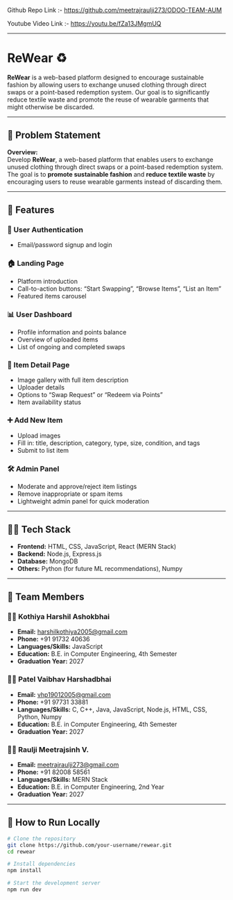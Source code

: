 Github Repo Link :- https://github.com/meetrajraulji273/ODOO-TEAM-AUM

Youtube Video Link :- https://youtu.be/fZa13JMgmUQ

---

# ReWear ♻️

**ReWear** is a web-based platform designed to encourage sustainable fashion by allowing users to exchange unused clothing through direct swaps or a point-based redemption system. Our goal is to significantly reduce textile waste and promote the reuse of wearable garments that might otherwise be discarded.

---

## 🌟 Problem Statement

**Overview:**  
Develop **ReWear**, a web-based platform that enables users to exchange unused clothing through direct swaps or a point-based redemption system. The goal is to **promote sustainable fashion** and **reduce textile waste** by encouraging users to reuse wearable garments instead of discarding them.

---

## 🧩 Features

### 👥 User Authentication
- Email/password signup and login

### 🏠 Landing Page
- Platform introduction  
- Call-to-action buttons: “Start Swapping”, “Browse Items”, “List an Item”  
- Featured items carousel

### 📊 User Dashboard
- Profile information and points balance  
- Overview of uploaded items  
- List of ongoing and completed swaps

### 🧥 Item Detail Page
- Image gallery with full item description  
- Uploader details  
- Options to “Swap Request” or “Redeem via Points”  
- Item availability status

### ➕ Add New Item
- Upload images  
- Fill in: title, description, category, type, size, condition, and tags  
- Submit to list item

### 🛠️ Admin Panel
- Moderate and approve/reject item listings  
- Remove inappropriate or spam items  
- Lightweight admin panel for quick moderation

---

## 👨‍💻 Tech Stack

- **Frontend:** HTML, CSS, JavaScript, React (MERN Stack)
- **Backend:** Node.js, Express.js
- **Database:** MongoDB
- **Others:** Python (for future ML recommendations), Numpy

---

## 👥 Team Members

### 🧑‍💻 Kothiya Harshil Ashokbhai
- **Email:** harshilkothiya2005@gmail.com  
- **Phone:** +91 91732 40636  
- **Languages/Skills:** JavaScript  
- **Education:** B.E. in Computer Engineering, 4th Semester  
- **Graduation Year:** 2027  

### 🧑‍💻 Patel Vaibhav Harshadbhai
- **Email:** vhp19012005@gmail.com  
- **Phone:** +91 97731 33881  
- **Languages/Skills:** C, C++, Java, JavaScript, Node.js, HTML, CSS, Python, Numpy  
- **Education:** B.E. in Computer Engineering, 4th Semester  
- **Graduation Year:** 2027  

### 🧑‍💻 Raulji Meetrajsinh V.
- **Email:** meetrajraulji273@gmail.com  
- **Phone:** +91 82008 58561  
- **Languages/Skills:** MERN Stack  
- **Education:** B.E. in Computer Engineering, 2nd Year  
- **Graduation Year:** 2027  

---

## 📌 How to Run Locally

```bash
# Clone the repository
git clone https://github.com/your-username/rewear.git
cd rewear

# Install dependencies
npm install

# Start the development server
npm run dev
